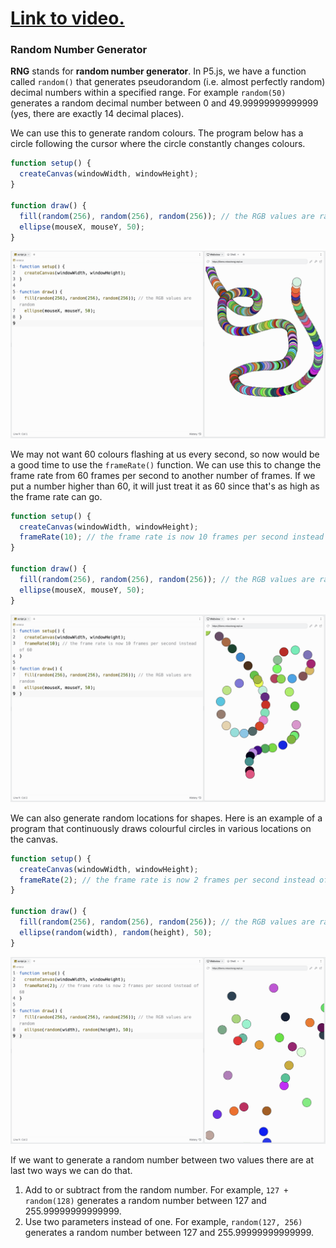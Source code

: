 # [Link to video.](https://www.youtube.com/watch?v=DzP0h8f6fLI&list=PLVD25niNi0BnKbPM0lUEfNYcWixQZ98cY)

### Random Number Generator

**RNG** stands for **random number generator**. In P5.js, we have a function called `random()` that generates pseudorandom (i.e. almost perfectly random) decimal numbers within a specified range. For example `random(50)` generates a random decimal number between 0 and 49.99999999999999 (yes, there are exactly 14 decimal places).

We can use this to generate random colours. The program below has a circle following the cursor where the circle constantly changes colours.

```js
function setup() {
  createCanvas(windowWidth, windowHeight);
}

function draw() {
  fill(random(256), random(256), random(256)); // the RGB values are random
  ellipse(mouseX, mouseY, 50);
}
```

![](../../Images/Random_Colours_1.png)

We may not want 60 colours flashing at us every second, so now would be a good time to use the `frameRate()` function. We can use this to change the frame rate from 60 frames per second to another number of frames. If we put a number higher than 60, it will just treat it as 60 since that's as high as the frame rate can go.

```js
function setup() {
  createCanvas(windowWidth, windowHeight);
  frameRate(10); // the frame rate is now 10 frames per second instead of 60
}

function draw() {
  fill(random(256), random(256), random(256)); // the RGB values are random
  ellipse(mouseX, mouseY, 50);
}
```

![](../../Images/Random_Colours_2.png)

We can also generate random locations for shapes. Here is an example of a program that continuously draws colourful circles in various locations on the canvas.

```js
function setup() {
  createCanvas(windowWidth, windowHeight);
  frameRate(2); // the frame rate is now 2 frames per second instead of 60
}

function draw() {
  fill(random(256), random(256), random(256)); // the RGB values are random
  ellipse(random(width), random(height), 50);
}
```

![](../../Images/Random_Colours3.png)


If we want to generate a random number between two values there are at last two ways we can do that.

1. Add to or subtract from the random number. For example, `127 + random(128)` generates a random number between 127 and 255.99999999999999.
2. Use two parameters instead of one. For example, `random(127, 256)` generates a random number between 127 and 255.99999999999999.
